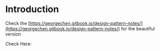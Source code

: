 # Introduction

Check the [https://georgechen.gitbook.io/design-pattern-notes/](https://georgechen.gitbook.io/design-pattern-notes/) for the beautiful version

Check Here:
